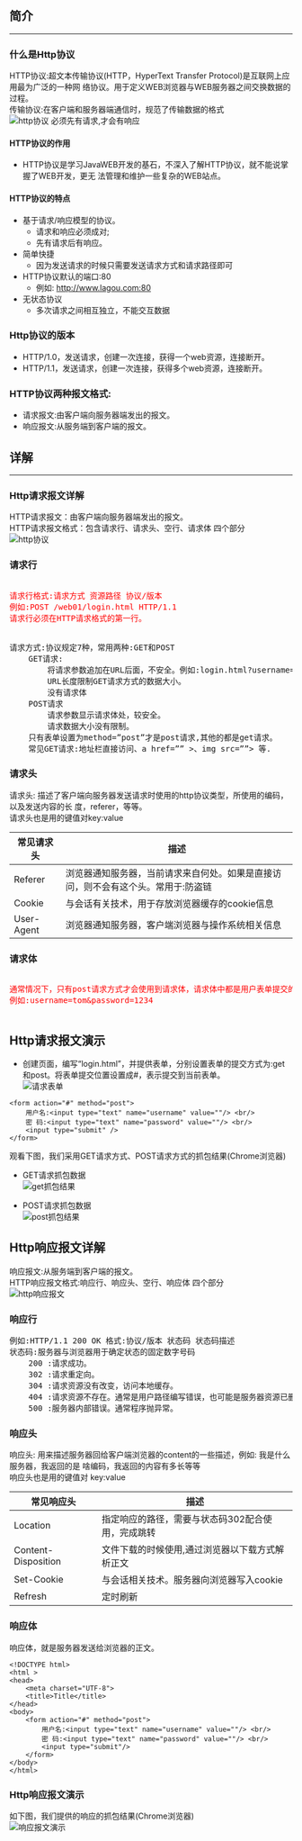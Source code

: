 ## 简介
***
### 什么是Http协议
HTTP协议:超文本传输协议(HTTP，HyperText Transfer Protocol)是互联网上应用最为广泛的一种网
络协议。用于定义WEB浏览器与WEB服务器之间交换数据的过程。<br/>
传输协议:在客户端和服务器端通信时，规范了传输数据的格式<br/>
![http协议](./imgs/http协议.png)
必须先有请求,才会有响应<br />

#### HTTP协议的作用
* HTTP协议是学习JavaWEB开发的基石，不深入了解HTTP协议，就不能说掌握了WEB开发，更无 法管理和维护一些复杂的WEB站点。
#### HTTP协议的特点
* 基于请求/响应模型的协议。
    - 请求和响应必须成对;
    - 先有请求后有响应。
* 简单快捷
    - 因为发送请求的时候只需要发送请求方式和请求路径即可
* HTTP协议默认的端口:80
    - 例如: http://www.lagou.com:80
* 无状态协议
    - 多次请求之间相互独立，不能交互数据
### Http协议的版本
* HTTP/1.0，发送请求，创建一次连接，获得一个web资源，连接断开。
* HTTP/1.1，发送请求，创建一次连接，获得多个web资源，连接断开。 
  
### HTTP协议两种报文格式:
* 请求报文:由客户端向服务器端发出的报文。
* 响应报文:从服务端到客户端的报文。


## 详解
***
### Http请求报文详解
HTTP请求报文：由客户端向服务器端发出的报文。<br />
HTTP请求报文格式：包含请求行、请求头、空行、请求体 四个部分<br />
![http协议](./imgs/报文详解.png)

### 请求行
<pre>
<font color="red">
请求行格式:请求方式 资源路径 协议/版本
例如:POST /web01/login.html HTTP/1.1
请求行必须在HTTP请求格式的第一行。
</font>

请求方式:协议规定7种，常用两种:GET和POST
    GET请求:
        将请求参数追加在URL后面，不安全。例如:login.html?username=tom&password=1234
        URL长度限制GET请求方式的数据大小。
        没有请求体
    POST请求
        请求参数显示请求体处，较安全。
        请求数据大小没有限制。
    只有表单设置为method=”post”才是post请求,其他的都是get请求。
    常见GET请求:地址栏直接访问、a href=”” >、img src=””> 等.
</pre>
### 请求头
请求头: 描述了客户端向服务器发送请求时使用的http协议类型，所使用的编码，以及发送内容的长 度，referer，等等。<br />
请求头也是用的键值对key:value<br/>

|常见请求头|描述|
|----|----|
|Referer|浏览器通知服务器，当前请求来自何处。如果是直接访问，则不会有这个头。常用于:防盗链|
|Cookie|与会话有关技术，用于存放浏览器缓存的cookie信息|
|User-Agent|浏览器通知服务器，客户端浏览器与操作系统相关信息|

### 请求体
<pre>
<font color="red">
通常情况下，只有post请求方式才会使用到请求体，请求体中都是用户表单提交的数据，每一项数据都使用键 值对key=value，多组值使用&相连。
例如:username=tom&password=1234
</font>
</pre>

## Http请求报文演示
* 创建页面，编写“login.html”，并提供表单，分别设置表单的提交方式为:get和post。将表单提交位置设置成#，表示提交到当前表单。<br/>
![请求表单](./imgs/表单.png)
  
```
<form action="#" method="post">
    用户名:<input type="text" name="username" value=""/> <br/>
    密 码:<input type="text" name="password" value=""/> <br/>
    <input type="submit" />
</form>
```

观看下图，我们采用GET请求方式、POST请求方式的抓包结果(Chrome浏览器)
* GET请求抓包数据<br />
![get抓包结果](./imgs/get抓包结果.png)
  
* POST请求抓包数据<br />
![post抓包结果](./imgs/post抓包结果.png)


## Http响应报文详解
响应报文:从服务端到客户端的报文。<br />
HTTP响应报文格式:响应行、响应头、空行、响应体 四个部分<br />
![http响应报文](./imgs/http响应报文.png)

### 响应行
<pre>
例如:HTTP/1.1 200 OK 格式:协议/版本 状态码 状态码描述
状态码:服务器与浏览器用于确定状态的固定数字号码
    200 :请求成功。
    302 :请求重定向。
    304 :请求资源没有改变，访问本地缓存。
    404 :请求资源不存在。通常是用户路径编写错误，也可能是服务器资源已删除。
    500 :服务器内部错误。通常程序抛异常。
</pre>

### 响应头
响应头: 用来描述服务器回给客户端浏览器的content的一些描述，例如: 我是什么服务器，我返回的是 啥编码，我返回的内容有多长等等<br />
响应头也是用的键值对 key:value<br />

|常见响应头|描述|
|----|----|
|Location|指定响应的路径，需要与状态码302配合使用，完成跳转|
|Content-Disposition|文件下载的时候使用,通过浏览器以下载方式解析正文|
|Set-Cookie|与会话相关技术。服务器向浏览器写入cookie|
|Refresh|定时刷新|

### 响应体
响应体，就是服务器发送给浏览器的正文。
```
<!DOCTYPE html>
<html >
<head>
    <meta charset="UTF-8">
    <title>Title</title>
</head>
<body>
    <form action="#" method="post">
        用户名:<input type="text" name="username" value=""/> <br/>
        密 码:<input type="text" name="password" value=""/> <br/>
        <input type="submit"/>
    </form>
</body>
</html>
```

### Http响应报文演示
如下图，我们提供的响应的抓包结果(Chrome浏览器)<br />
![响应报文演示](./imgs/响应报文演示.png)

